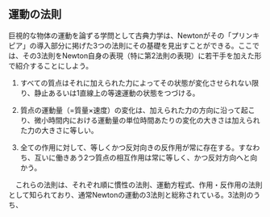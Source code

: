 
## 運動の法則

巨視的な物体の運動を論ずる学問として古典力学は、Newtonがその「プリンキピア」の導入部分に掲げた3つの法則にその基礎を見出すことができる。ここでは、その3法則をNewton自身の表現（特に第2法則の表現）に若干手を加えた形で紹介することにしよう。

1. すべての質点はそれに加えられた力によってその状態が変化させられない限り、静止あるいは1直線上の等速運動の状態をつづける。

1. 質点の運動量（=質量×速度）の変化は、加えられた力の方向に沿って起こり、微小時間内における運動量の単位時間あたりの変化の大きさは加えられた力の大きさに等しい。

1. 全ての作用に対して、等しくかつ反対向きの反作用が常に存在する。すなわち、互いに働きあう2つ質点の相互作用は常に等しく、かつ反対方向へと向かう。

　これらの法則は、それぞれ順に慣性の法則、運動方程式、作用・反作用の法則として知られており、通常Newtonの運動の3法則と総称されている。3法則のうち、